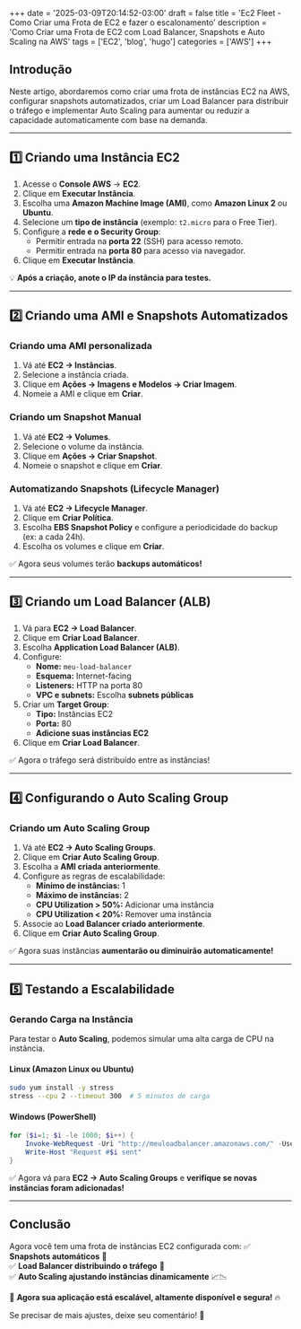 +++
date = '2025-03-09T20:14:52-03:00'
draft = false
title = 'Ec2 Fleet - Como Criar uma Frota de EC2 e fazer o escalonamento'
description = 'Como Criar uma Frota de EC2 com Load Balancer, Snapshots e Auto Scaling na AWS'
tags = ['EC2', 'blog', 'hugo']
categories = ['AWS']
+++

## Introdução

Neste artigo, abordaremos como criar uma frota de instâncias EC2 na AWS, configurar snapshots automatizados, criar um Load Balancer para distribuir o tráfego e implementar Auto Scaling para aumentar ou reduzir a capacidade automaticamente com base na demanda.

---

## 1️⃣ Criando uma Instância EC2

1. Acesse o **Console AWS** → **EC2**.
2. Clique em **Executar Instância**.
3. Escolha uma **Amazon Machine Image (AMI)**, como **Amazon Linux 2** ou **Ubuntu**.
4. Selecione um **tipo de instância** (exemplo: `t2.micro` para o Free Tier).
5. Configure a **rede e o Security Group**:
   - Permitir entrada na **porta 22** (SSH) para acesso remoto.
   - Permitir entrada na **porta 80** para acesso via navegador.
6. Clique em **Executar Instância**.

💡 **Após a criação, anote o IP da instância para testes.**

---

## 2️⃣ Criando uma AMI e Snapshots Automatizados

### Criando uma AMI personalizada

1. Vá até **EC2 → Instâncias**.
2. Selecione a instância criada.
3. Clique em **Ações → Imagens e Modelos → Criar Imagem**.
4. Nomeie a AMI e clique em **Criar**.

### Criando um Snapshot Manual

1. Vá até **EC2 → Volumes**.
2. Selecione o volume da instância.
3. Clique em **Ações → Criar Snapshot**.
4. Nomeie o snapshot e clique em **Criar**.

### Automatizando Snapshots (Lifecycle Manager)

1. Vá até **EC2 → Lifecycle Manager**.
2. Clique em **Criar Política**.
3. Escolha **EBS Snapshot Policy** e configure a periodicidade do backup (ex: a cada 24h).
4. Escolha os volumes e clique em **Criar**.

✅ Agora seus volumes terão **backups automáticos!**

---

## 3️⃣ Criando um Load Balancer (ALB)

1. Vá para **EC2 → Load Balancer**.
2. Clique em **Criar Load Balancer**.
3. Escolha **Application Load Balancer (ALB)**.
4. Configure:
   - **Nome:** `meu-load-balancer`
   - **Esquema:** Internet-facing
   - **Listeners:** HTTP na porta 80
   - **VPC e subnets:** Escolha **subnets públicas**
5. Criar um **Target Group**:
   - **Tipo:** Instâncias EC2
   - **Porta:** 80
   - **Adicione suas instâncias EC2**
6. Clique em **Criar Load Balancer**.

✅ Agora o tráfego será distribuído entre as instâncias!

---

## 4️⃣ Configurando o Auto Scaling Group

### Criando um Auto Scaling Group

1. Vá até **EC2 → Auto Scaling Groups**.
2. Clique em **Criar Auto Scaling Group**.
3. Escolha a **AMI criada anteriormente**.
4. Configure as regras de escalabilidade:
   - **Mínimo de instâncias:** 1
   - **Máximo de instâncias:** 2
   - **CPU Utilization > 50%:** Adicionar uma instância
   - **CPU Utilization < 20%:** Remover uma instância
5. Associe ao **Load Balancer criado anteriormente**.
6. Clique em **Criar Auto Scaling Group**.

✅ Agora suas instâncias **aumentarão ou diminuirão automaticamente!**

---

## 5️⃣ Testando a Escalabilidade

### Gerando Carga na Instância

Para testar o **Auto Scaling**, podemos simular uma alta carga de CPU na instância.

#### **Linux (Amazon Linux ou Ubuntu)**
```bash
sudo yum install -y stress
stress --cpu 2 --timeout 300  # 5 minutos de carga
```

#### **Windows (PowerShell)**
```powershell
for ($i=1; $i -le 1000; $i++) {
    Invoke-WebRequest -Uri "http://meuloadbalancer.amazonaws.com/" -UseBasicParsing
    Write-Host "Request #$i sent"
}
```

✅ Agora vá para **EC2 → Auto Scaling Groups** e **verifique se novas instâncias foram adicionadas!**

---

## Conclusão

Agora você tem uma frota de instâncias EC2 configurada com:
✅ **Snapshots automáticos** 📸  
✅ **Load Balancer distribuindo o tráfego** 🔄  
✅ **Auto Scaling ajustando instâncias dinamicamente** 📈📉  

🚀 **Agora sua aplicação está escalável, altamente disponível e segura!** 🔥

Se precisar de mais ajustes, deixe seu comentário! 📝

